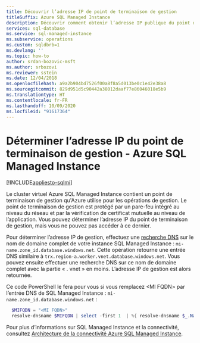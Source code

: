 ```yaml
---
title: Découvrir l’adresse IP de point de terminaison de gestion
titleSuffix: Azure SQL Managed Instance
description: Découvrir comment obtenir l’adresse IP publique du point de terminaison de gestion Azure SQL Managed Instance et vérifier la protection de son pare-feu intégré
services: sql-database
ms.service: sql-managed-instance
ms.subservice: operations
ms.custom: sqldbrb=1
ms.devlang: ''
ms.topic: how-to
author: srdan-bozovic-msft
ms.author: srbozovi
ms.reviewer: sstein
ms.date: 12/04/2018
ms.openlocfilehash: a9a2b904bd7526f00a8f8a5d013be0c1e42e38a8
ms.sourcegitcommit: 829d951d5c90442a38012daaf77e86046018e5b9
ms.translationtype: HT
ms.contentlocale: fr-FR
ms.lasthandoff: 10/09/2020
ms.locfileid: "91617364"
---
```

# <a name="determine-the-management-endpoint-ip-address---azure-sql-managed-instance"></a>Déterminer l’adresse IP du point de terminaison de gestion - Azure SQL Managed Instance 
[!INCLUDE[appliesto-sqlmi](../includes/appliesto-sqlmi.md)]

Le cluster virtuel Azure SQL Managed Instance contient un point de terminaison de gestion qu'Azure utilise pour les opérations de gestion. Le point de terminaison de gestion est protégé par un pare-feu intégré au niveau du réseau et par la vérification de certificat mutuelle au niveau de l’application. Vous pouvez déterminer l’adresse IP du point de terminaison de gestion, mais vous ne pouvez pas accéder à ce dernier.

Pour déterminer l’adresse IP de gestion, effectuez une [recherche DNS](/windows-server/administration/windows-commands/nslookup) sur le nom de domaine complet de votre instance SQL Managed Instance : `mi-name.zone_id.database.windows.net`. Cette opération retourne une entrée DNS similaire à `trx.region-a.worker.vnet.database.windows.net`. Vous pouvez ensuite effectuer une recherche DNS sur ce nom de domaine complet avec la partie « . vnet » en moins. L’adresse IP de gestion est alors retournée. 

Ce code PowerShell le fera pour vous si vous remplacez \<MI FQDN\> par l’entrée DNS de SQL Managed Instance : `mi-name.zone_id.database.windows.net` :
  
``` powershell
  $MIFQDN = "<MI FQDN>"
  resolve-dnsname $MIFQDN | select -first 1  | %{ resolve-dnsname $_.NameHost.Replace(".vnet","")}
```

Pour plus d’informations sur SQL Managed Instance et la connectivité, consultez [Architecture de la connectivité Azure SQL Managed Instance](connectivity-architecture-overview.md).
